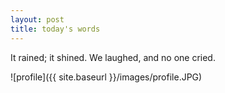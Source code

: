 ```yaml
---
layout: post
title: today's words
---
```


It rained; it shined.
We laughed, and no one cried.

![profile]({{ site.baseurl }}/images/profile.JPG)
